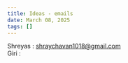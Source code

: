 ```yaml
---
title: Ideas - emails
date: March 08, 2025
tags: []
---
```


Shreyas : shraychavan1018@gmail.com  
Giri : 



